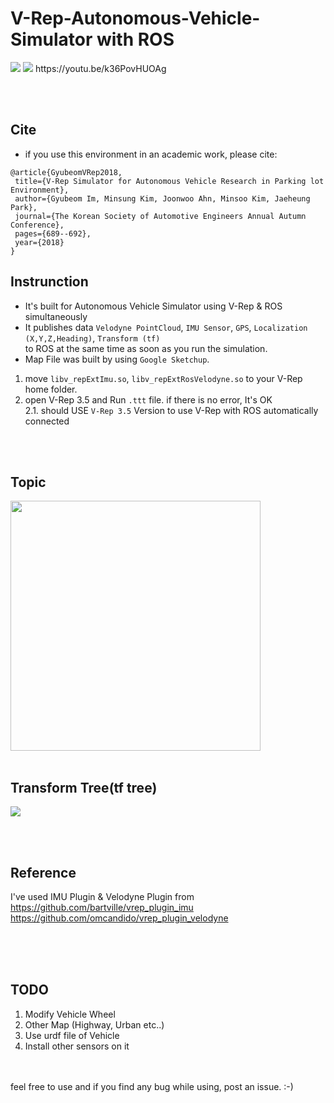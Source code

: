 # V-Rep-Autonomous-Vehicle-Simulator with ROS


<img src="pictures/1.png"  >
<img src="pictures/gif1.gif"  >  
https://youtu.be/k36PovHUOAg  
  
  
<br /> <br />
## Cite
 - if you use this environment in an academic work, please cite:
 ```
 @article{GyubeomVRep2018,
  title={V-Rep Simulator for Autonomous Vehicle Research in Parking lot Environment},
  author={Gyubeom Im, Minsung Kim, Joonwoo Ahn, Minsoo Kim, Jaeheung Park},
  journal={The Korean Society of Automotive Engineers Annual Autumn Conference},
  pages={689--692},
  year={2018}
} 
 ```


## Instrunction
- It's built for Autonomous Vehicle Simulator using V-Rep & ROS simultaneously  
- It publishes data `Velodyne PointCloud`, `IMU Sensor`, `GPS`, `Localization (X,Y,Z,Heading)`, `Transform (tf)`  
to ROS at the same time as soon as you run the simulation.   
- Map File was built by using `Google Sketchup`.

1. move `libv_repExtImu.so`, `libv_repExtRosVelodyne.so` to your V-Rep home folder.  
2. open V-Rep 3.5 and Run `.ttt` file. if there is no error, It's OK  
  2.1. should USE `V-Rep 3.5` Version to use V-Rep with ROS automatically connected



<br /> <br />
## Topic 
<img src="pictures/2.png" width="400" >
<br /><br />

## Transform Tree(tf tree)
<img src="pictures/3.png"  >


<br /> <br />
## Reference
I've used IMU Plugin & Velodyne Plugin from   
https://github.com/bartville/vrep_plugin_imu  
https://github.com/omcandido/vrep_plugin_velodyne
<br /><br />

<br /> <br />
## TODO
1. Modify Vehicle Wheel 
2. Other Map (Highway, Urban etc..)
3. Use urdf file of Vehicle
4. Install other sensors on it


<br /> <br />
feel free to use and if you find any bug while using, post an issue. :-)  

